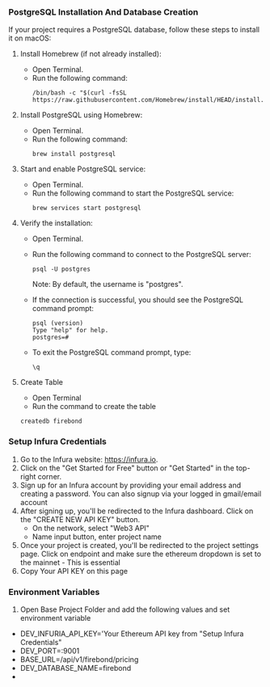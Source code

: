 ### PostgreSQL Installation And Database Creation

If your project requires a PostgreSQL database, follow these steps to install it on macOS:

1. Install Homebrew (if not already installed):
    - Open Terminal.
    - Run the following command:
      ```
      /bin/bash -c "$(curl -fsSL https://raw.githubusercontent.com/Homebrew/install/HEAD/install.sh)"
      ```

2. Install PostgreSQL using Homebrew:
    - Open Terminal.
    - Run the following command:
      ```
      brew install postgresql
      ```

3. Start and enable PostgreSQL service:
    - Open Terminal.
    - Run the following command to start the PostgreSQL service:
      ```
      brew services start postgresql
      ```

4. Verify the installation:
    - Open Terminal.
    - Run the following command to connect to the PostgreSQL server:
      ```
      psql -U postgres
      ```
      Note: By default, the username is "postgres".

    - If the connection is successful, you should see the PostgreSQL command prompt:
      ```
      psql (version)
      Type "help" for help.
      postgres=#
      ```

    - To exit the PostgreSQL command prompt, type:
      ```
      \q
      ```
      
5. Create Table
    - Open Terminal
    - Run the command to create the table
    ```
    createdb firebond
   ```

### Setup Infura Credentials
1.  Go to the Infura website: https://infura.io.
2. Click on the "Get Started for Free" button or "Get Started" in the top-right corner.
3. Sign up for an Infura account by providing your email address and creating a password. You can also signup via your logged in gmail/email account
4. After signing up, you'll be redirected to the Infura dashboard. Click on the "CREATE NEW API KEY" button.
    - On the network, select "Web3 API"
    - Name input button, enter project name
5. Once your project is created, you'll be redirected to the project settings page. Click on endpoint and make sure the ethereum dropdown is set to the mainnet - This is essential
6. Copy Your API KEY on this page

### Environment Variables
1.  Open Base Project Folder and add the following values and set environment variable
   - DEV_INFURIA_API_KEY='Your Ethereum API key from "Setup Infura Credentials"
   - DEV_PORT=:9001
   - BASE_URL=/api/v1/firebond/pricing
   - DEV_DATABASE_NAME=firebond
   - 